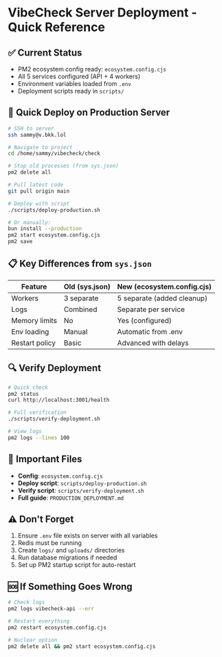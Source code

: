 # VibeCheck Server Deployment - Quick Reference

## ✅ Current Status
- PM2 ecosystem config ready: `ecosystem.config.cjs`
- All 5 services configured (API + 4 workers)
- Environment variables loaded from `.env`
- Deployment scripts ready in `scripts/`

## 🚀 Quick Deploy on Production Server

```bash
# SSH to server
ssh sammy@v.bkk.lol

# Navigate to project
cd /home/sammy/vibecheck/check

# Stop old processes (from sys.json)
pm2 delete all

# Pull latest code
git pull origin main

# Deploy with script
./scripts/deploy-production.sh

# Or manually:
bun install --production
pm2 start ecosystem.config.cjs
pm2 save
```

## 📋 Key Differences from `sys.json`

| Feature | Old (sys.json) | New (ecosystem.config.cjs) |
|---------|----------------|----------------------------|
| Workers | 3 separate | 5 separate (added cleanup) |
| Logs | Combined | Separate per service |
| Memory limits | No | Yes (configured) |
| Env loading | Manual | Automatic from .env |
| Restart policy | Basic | Advanced with delays |

## 🔍 Verify Deployment

```bash
# Quick check
pm2 status
curl http://localhost:3001/health

# Full verification
./scripts/verify-deployment.sh

# View logs
pm2 logs --lines 100
```

## 📝 Important Files

- **Config**: `ecosystem.config.cjs`
- **Deploy script**: `scripts/deploy-production.sh`
- **Verify script**: `scripts/verify-deployment.sh`
- **Full guide**: `PRODUCTION_DEPLOYMENT.md`

## ⚠️ Don't Forget

1. Ensure `.env` file exists on server with all variables
2. Redis must be running
3. Create `logs/` and `uploads/` directories
4. Run database migrations if needed
5. Set up PM2 startup script for auto-restart

## 🆘 If Something Goes Wrong

```bash
# Check logs
pm2 logs vibecheck-api --err

# Restart everything
pm2 restart ecosystem.config.cjs

# Nuclear option
pm2 delete all && pm2 start ecosystem.config.cjs
``` 